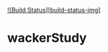 [![Build Status][build-status-img]][travis-ci]

# wackerStudy

[travis-ci]: https://travis-ci.org/tarosay/wackerstudy

